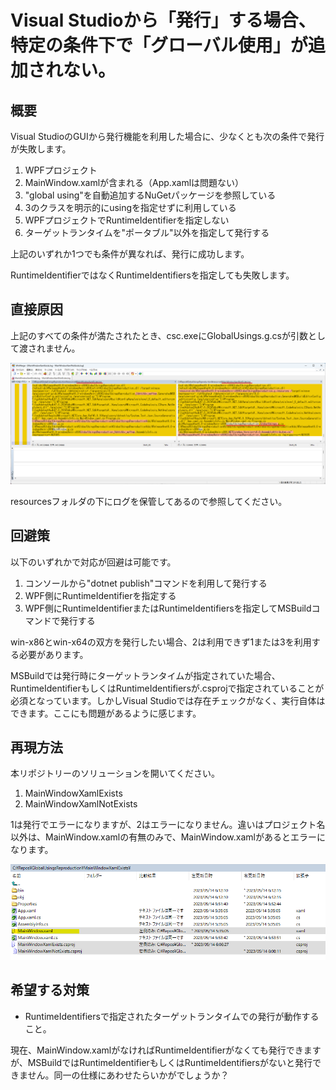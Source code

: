 # Visual Studioから「発行」する場合、特定の条件下で「グローバル使用」が追加されない。

## 概要

Visual StudioのGUIから発行機能を利用した場合に、少なくとも次の条件で発行が失敗します。

1. WPFプロジェクト
2. MainWindow.xamlが含まれる（App.xamlは問題ない）
3. "global using"を自動追加するNuGetパッケージを参照している
4. 3のクラスを明示的にusingを指定せずに利用している
5. WPFプロジェクトでRuntimeIdentifierを指定しない
6. ターゲットランタイムを"ポータブル"以外を指定して発行する

上記のいずれか1つでも条件が異なれば、発行に成功します。

RuntimeIdentifierではなくRuntimeIdentifiersを指定しても失敗します。

## 直接原因

上記のすべての条件が満たされたとき、csc.exeにGlobalUsings.g.csが引数として渡されません。

![](resources/diff.png)

resourcesフォルダの下にログを保管してあるので参照してください。

## 回避策

以下のいずれかで対応が回避は可能です。

1. コンソールから"dotnet publish"コマンドを利用して発行する
2. WPF側にRuntimeIdentifierを指定する
3. WPF側にRuntimeIdentifierまたはRuntimeIdentifiersを指定してMSBuildコマンドで発行する

win-x86とwin-x64の双方を発行したい場合、2は利用できず1または3を利用する必要があります。

MSBuildでは発行時にターゲットランタイムが指定されていた場合、RuntimeIdentifierもしくはRuntimeIdentifiersが.csprojで指定されていることが必須となっています。しかしVisual Studioでは存在チェックがなく、実行自体はできます。ここにも問題があるように感じます。

## 再現方法

本リポジトリーのソリューションを開いてください。

1. MainWindowXamlExists
2. MainWindowXamlNotExists

1は発行でエラーになりますが、2はエラーになりません。違いはプロジェクト名以外は、MainWindow.xamlの有無のみで、MainWindow.xamlがあるとエラーになります。

![](resources/diff2.png)

## 希望する対策

- RuntimeIdentifiersで指定されたターゲットランタイムでの発行が動作すること。

現在、MainWindow.xamlがなければRuntimeIdentifierがなくても発行できますが、MSBuildではRuntimeIdentifierもしくはRuntimeIdentifiersがないと発行できません。同一の仕様にあわせたらいかがでしょうか？